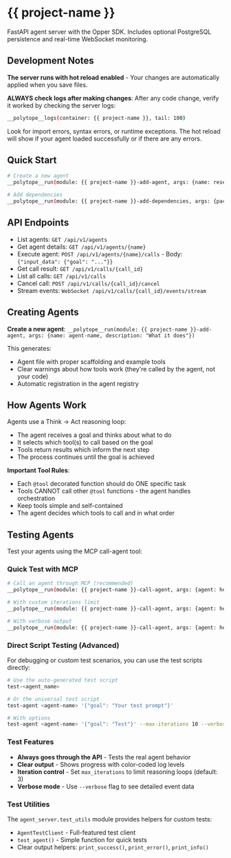 # {{ project-name }}

FastAPI agent server with the Opper SDK. Includes optional PostgreSQL persistence and real-time WebSocket monitoring.

## Development Notes

**The server runs with hot reload enabled** - Your changes are automatically applied when you save files.

**ALWAYS check logs after making changes**: After any code change, verify it worked by checking the server logs:
```bash
__polytope__logs(container: {{ project-name }}, tail: 100)
```
Look for import errors, syntax errors, or runtime exceptions. The hot reload will show if your agent loaded successfully or if there are any errors.

## Quick Start

```bash
# Create a new agent
__polytope__run(module: {{ project-name }}-add-agent, args: {name: research-assistant, description: "Helps with research tasks"})

# Add dependencies
__polytope__run(module: {{ project-name }}-add-dependencies, args: {packages: "your-package"})
```

## API Endpoints

- List agents: `GET /api/v1/agents`
- Get agent details: `GET /api/v1/agents/{name}`
- Execute agent: `POST /api/v1/agents/{name}/calls` - Body: `{"input_data": {"goal": "..."}}`
- Get call result: `GET /api/v1/calls/{call_id}`
- List all calls: `GET /api/v1/calls`
- Cancel call: `POST /api/v1/calls/{call_id}/cancel`
- Stream events: `WebSocket /api/v1/calls/{call_id}/events/stream`

## Creating Agents

**Create a new agent**: `__polytope__run(module: {{ project-name }}-add-agent, args: {name: agent-name, description: "What it does"})`

This generates:
- Agent file with proper scaffolding and example tools
- Clear warnings about how tools work (they're called by the agent, not your code)
- Automatic registration in the agent registry

## How Agents Work

Agents use a Think → Act reasoning loop:
- The agent receives a goal and thinks about what to do
- It selects which tool(s) to call based on the goal
- Tools return results which inform the next step
- The process continues until the goal is achieved

**Important Tool Rules**:
- Each `@tool` decorated function should do ONE specific task
- Tools CANNOT call other `@tool` functions - the agent handles orchestration
- Keep tools simple and self-contained
- The agent decides which tools to call and in what order

## Testing Agents

Test your agents using the MCP call-agent tool:

### Quick Test with MCP
```bash
# Call an agent through MCP (recommended)
__polytope__run(module: {{ project-name }}-call-agent, args: {agent: hello, input: '{"goal": "Say hello"}'})

# With custom iterations limit
__polytope__run(module: {{ project-name }}-call-agent, args: {agent: hello, input: '{"goal": "Test this"}', max_iterations: 10})

# With verbose output
__polytope__run(module: {{ project-name }}-call-agent, args: {agent: hello, input: '{"goal": "Test"}', verbose: true})
```

### Direct Script Testing (Advanced)
For debugging or custom test scenarios, you can use the test scripts directly:
```bash
# Use the auto-generated test script
test-<agent_name>

# Or the universal test script
test-agent <agent-name> '{"goal": "Your test prompt"}'

# With options
test-agent <agent-name> '{"goal": "Test"}' --max-iterations 10 --verbose
```

### Test Features
- **Always goes through the API** - Tests the real agent behavior
- **Clear output** - Shows progress with color-coded log levels
- **Iteration control** - Set `max_iterations` to limit reasoning loops (default: 3)
- **Verbose mode** - Use `--verbose` flag to see detailed event data

### Test Utilities
The `agent_server.test_utils` module provides helpers for custom tests:
- `AgentTestClient` - Full-featured test client
- `test_agent()` - Simple function for quick tests
- Clear output helpers: `print_success()`, `print_error()`, `print_info()`

